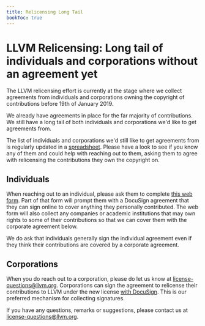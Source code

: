 ```yaml
---
title: Relicensing Long Tail
bookToc: true
---
```


# LLVM Relicensing: Long tail of individuals and corporations without an agreement yet

The LLVM relicensing effort is currently at the stage where we collect
agreements from individuals and corporations owning the copyright of
contributions before 19th of January 2019.

We already have agreements in place for the far majority of contributions.  We
still have a long tail of both individuals and corporations we'd like to get
agreements from.

The list of individuals and corporations we'd still like to get agreements from
is regularly updated in a
[spreadsheet](https://docs.google.com/spreadsheets/d/18_0Hog_eSwES8lKwf7WJal3yBwwcYfvPu1yCfZnTcek/edit?usp=sharing).
Please have a look to see if you know any of them and could help with reaching
out to them, asking them to agree with relicensing the contributions they own
the copyright on.

## Individuals

When reaching out to an individual, please ask them to complete [this web
form](https://goo.gl/forms/X4HiyYRcRHOnTSvC3). Part of that form will prompt
them with a DocuSign agreement that they can sign online to cover anything they
personally contributed. The web form will also collect any companies or academic
institutions that may own rights to some of their contributions so that we can
cover them with the corporate agreement below.

We do ask that individuals generally sign the individual agreement even if they
think their contributions are covered by a corporate agreement.


## Corporations

When you do reach out to a corporation, please do let us know at
license-questions@llvm.org. Corporations can sign the agreement to relicense
their contributions to LLVM under the new license
[with DocuSign](https://na3.docusign.net/Member/PowerFormSigning.aspx?PowerFormId=5a2bb38c-41c4-4ce0-a26e-52a7eb8ae51c).
This is our preferred mechanism for collecting signatures.

If you have any questions, remarks or suggestions, please contact us at
license-questions@llvm.org.